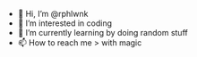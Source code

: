 - 👋 Hi, I’m @rphlwnk
- 👀 I’m interested in coding
- 🌱 I’m currently learning by doing random stuff
- 📫 How to reach me > with magic

<!---
rphlwnk/rphlwnk is a ✨ special ✨ repository because its `README.md` (this file) appears on your GitHub profile.
You can click the Preview link to take a look at your changes.
--->
